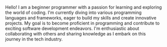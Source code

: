 Hello! I am a beginner programmer with a passion for learning and exploring the world of coding. I'm currently diving into various programming languages and frameworks, eager to build my skills and create innovative projects. My goal is to become proficient in programming and contribute to exciting software development endeavors. I'm enthusiastic about collaborating with others and sharing knowledge as I embark on this journey in the tech industry.

